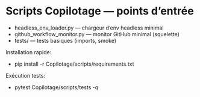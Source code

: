 # Scripts Copilotage — points d’entrée

- headless_env_loader.py — chargeur d’env headless minimal
- github_workflow_monitor.py — monitor GitHub minimal (squelette)
- tests/ — tests basiques (imports, smoke)

Installation rapide:
- pip install -r Copilotage/scripts/requirements.txt

Exécution tests:
- pytest Copilotage/scripts/tests -q